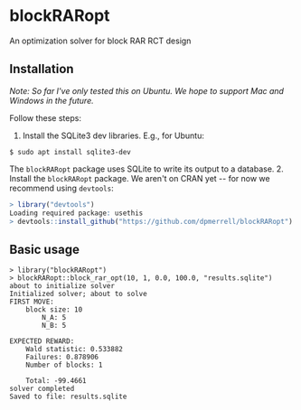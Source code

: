 # blockRARopt

An optimization solver for block RAR RCT design


## Installation
_Note: So far I've only tested this on Ubuntu. We hope to support Mac and Windows in the future._

Follow these steps:

1. Install the SQLite3 dev libraries. E.g., for Ubuntu:
```
$ sudo apt install sqlite3-dev
```
The `blockRARopt` package uses SQLite to write its output to a database.
2. Install the `blockRARopt` package. We aren't on CRAN yet -- for now we recommend using `devtools`:
```R
> library("devtools")
Loading required package: usethis
> devtools::install_github("https://github.com/dpmerrell/blockRARopt")
```

## Basic usage
```
> library("blockRARopt")
> blockRARopt::block_rar_opt(10, 1, 0.0, 100.0, "results.sqlite")
about to initialize solver
Initialized solver; about to solve
FIRST MOVE:
	block size: 10
		N_A: 5
		N_B: 5

EXPECTED REWARD:
	Wald statistic: 0.533882
	Failures: 0.878906
	Number of blocks: 1

	Total: -99.4661
solver completed
Saved to file: results.sqlite
```
